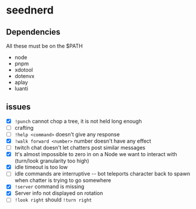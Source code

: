 # seednerd

## Dependencies

All these must be on the $PATH

* node
* pnpm
* xdotool
* dotenvx
* aplay
* luanti



## issues

* [x] `!punch` cannot chop a tree, it is not held long enough
* [ ] crafting
* [ ] `!help <command>` doesn't give any response
* [x] `!walk forward <number>` number doesn't have any effect
* [ ] twitch chat doesn't let chatters post similar messages
* [x] It's almost impossible to zero in on a Node we want to interact with (turn/look granularity too high)
* [x] idle timeout is too low
* [ ] idle commands are interruptive -- bot teleports character back to spawn when chatter is trying to go somewhere
* [x] `!server` command is missing
* [x] Server info not displayed on rotation
* [ ] `!look right` should `!turn right`
